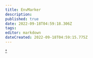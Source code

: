 ```yaml
---
title: EnvMarker
description: 
published: true
date: 2022-09-18T04:59:18.306Z
tags: 
editor: markdown
dateCreated: 2022-09-18T04:59:15.775Z
---
```


<sup>[†](#EnvDiv)</sup>